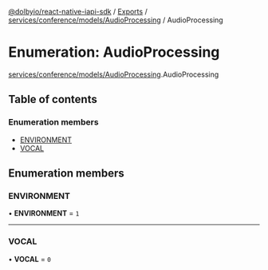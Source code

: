 [@dolbyio/react-native-iapi-sdk](../README.md) / [Exports](../modules.md) / [services/conference/models/AudioProcessing](../modules/services_conference_models_AudioProcessing.md) / AudioProcessing

# Enumeration: AudioProcessing

[services/conference/models/AudioProcessing](../modules/services_conference_models_AudioProcessing.md).AudioProcessing

## Table of contents

### Enumeration members

- [ENVIRONMENT](services_conference_models_AudioProcessing.AudioProcessing.md#environment)
- [VOCAL](services_conference_models_AudioProcessing.AudioProcessing.md#vocal)

## Enumeration members

### ENVIRONMENT

• **ENVIRONMENT** = `1`

___

### VOCAL

• **VOCAL** = `0`
